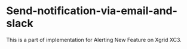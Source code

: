 # Send-notification-via-email-and-slack
This is a part of implementation for Alerting New Feature on Xgrid XC3.  

